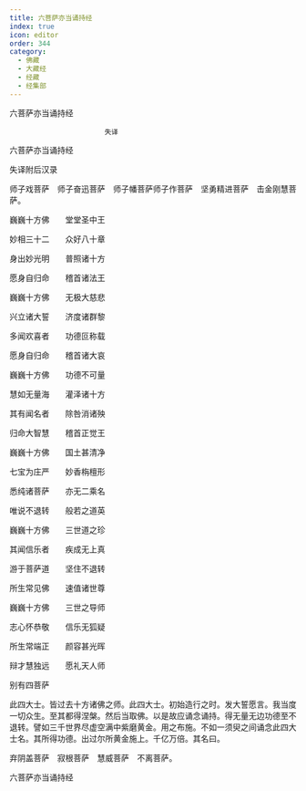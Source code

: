 ```yaml
---
title: 六菩萨亦当诵持经
index: true
icon: editor
order: 344
category:
  - 佛藏
  - 大藏经
  - 经藏
  - 经集部
---
```


  六菩萨亦当诵持经  

                        　　失译  

六菩萨亦当诵持经  

失译附后汉录  

师子戏菩萨　师子奋迅菩萨　师子幡菩萨师子作菩萨　坚勇精进菩萨　击金刚慧菩萨。  

巍巍十方佛　　堂堂圣中王  

妙相三十二　　众好八十章  

身出妙光明　　普照诸十方  

愿身自归命　　稽首诸法王  

巍巍十方佛　　无极大慈悲  

兴立诸大誓　　济度诸群黎  

多闻欢喜者　　功德叵称载  

愿身自归命　　稽首诸大哀  

巍巍十方佛　　功德不可量  

慧如无量海　　灌泽诸十方  

其有闻名者　　除咎消诸殃  

归命大智慧　　稽首正觉王  

巍巍十方佛　　国土甚清净  

七宝为庄严　　妙香栴檀形  

悉纯诸菩萨　　亦无二乘名  

唯说不退转　　般若之道英  

巍巍十方佛　　三世道之珍  

其闻信乐者　　疾成无上真  

游于菩萨道　　坚住不退转  

所生常见佛　　速值诸世尊  

巍巍十方佛　　三世之导师  

志心怀恭敬　　信乐无狐疑  

所生常端正　　颜容甚光晖  

辩才慧独远　　愿礼天人师  

别有四菩萨  

此四大士。皆过去十方诸佛之师。此四大士。初始造行之时。发大誓愿言。我当度一切众生。至其都得涅槃。然后当取佛。以是故应诵念诵持。得无量无边功德至不退转。譬如三千世界尽虚空满中紫磨黄金。用之布施。不如一须臾之间诵念此四大士名。其所得功德。出过尔所黄金施上。千亿万倍。其名曰。  

弃阴盖菩萨　寂根菩萨　慧威菩萨　不离菩萨。  

六菩萨亦当诵持经  
